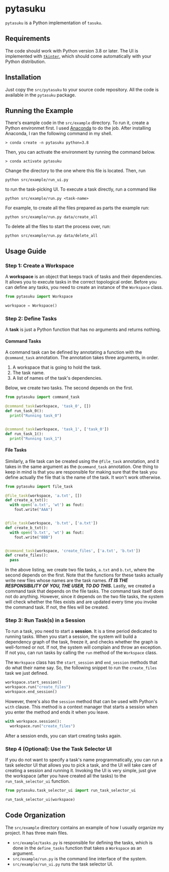 # pytasuku

`pytasuku` is a Python implementation of `tasuku`.

## Requirements

The code should work with Python version 3.8 or later. The UI is implemented with [`tkinter`](https://docs.python.org/3/library/tkinter.html), which should come automatically with your Python distribution.

## Installation

Just copy the `src/pytasuku` to your source code repository. All the code is available in the `pytasuku` package.

## Running the Example

There's example code in the `src/example` directory. To run it, create a Python environmet first. I used [Anaconda](https://www.anaconda.com/) to do the job. After installing Anaconda, I ran the following command in my shell.

```
> conda create -n pytasuku python=3.8
```

Then, you can activate the environment by running the command below.

```
> conda activate pytasuku
```

Change the directory to the one where this file is located. Then, run

```
python src/example/run_ui.py
```

to run the task-picking UI. To execute a task directly, run a command like

```
python src/example/run.py <task-name>
```

For example, to create all the files prepared as parts the example run:

```
python src/example/run.py data/create_all
```

To delete all the files to start the process over, run:

```
python src/example/run.py data/delete_all
```

## Usage Guide

### Step 1: Create a Workspace

A **workspace** is an object that keeps track of tasks and their dependencies. It allows you to execute tasks in the correct topological order. Before you can define any tasks, you need to create an instance of the `Workspace` class.

```python
from pytasuku import Workspace

workspace = Workspace()
```

### Step 2: Define Tasks

A **task** is just a Python function that has no arguments and returns nothing.

#### Command Tasks

A command task can be defined by annotating a function with the `@command_task` annotation. The annotation takes three arguments, in order.

1. A workspace that is going to hold the task.
1. The task name.
1. A list of names of the task's dependencies.

Below, we create two tasks. The second depends on the first.

```python
from pytasuku import command_task

@command_task(workspace, 'task_0', [])
def run_task_0():
  print("Running task_0")


@command_task(workspace, 'task_1', ['task_0'])
def run_task_1():
  print("Running task_1")
```

#### File Tasks

Similarly, a file task can be created using the `@file_task` annotation, and it takes in the same argument as the `@command_task` annotation. One thing to keep in mind is that you are responsible for making sure that the task you define actually the file that is the name of the task. It won't work otherwise.

```python
from pytasuku import file_task

@file_task(workspace, 'a.txt', [])
def create_a_txt():
  with open('a.txt', 'wt') as fout:
    fout.write("AAA")


@file_task(workspace, 'b.txt', ['a.txt'])
def create_b_txt():
  with open('b.txt', 'wt') as fout:
    fout.write("BBB")


@command_task(workspace, 'create_files', ['a.txt', 'b.txt'])
def create_files():
  pass
```

In the above listing, we create two file tasks, `a.txt` and `b.txt`, where the second depends on the first. Note that the functions for these tasks actually write new files whose names are the task names. ***IT IS THE RESPONSIBILITY OF YOU, THE USER, TO DO THIS.*** Lastly, we created a command task that depends on the file tasks. The command task itself does not do anything. However, since it depends on the two file tasks, the system will check whether the files exists and are updated every time you invoke the command task. If not, the files will be created.

### Step 3: Run Task(s) in a Session

To run a task, you need to start a **session**. It is a time period dedicated to running tasks. When you start a session, the system will build a dependency graph of the task, freeze it, and checks whether the graph is well-formed or not. If not, the system will complain and throw an exception. If not you, can run tasks by calling the `run` method of the `Workspace` class.

The `Workspace` class has the `start_session` and `end_session` methods that do what their name say. So, the following snippet to run the `create_files` task we just defined.

```python
workspace.start_session()
workspace.run("create_files")
workspace.end_session()
```

However, there's also the `session` method that can be used with Python's `with` clause. This method is a context manager that starts a session when you enter the method and ends it when you leave.

```python
with workspace.session():
  workspace.run("create_files")
```

After a session ends, you can start creating tasks again.

### Step 4 (Optional): Use the Task Selector UI

If you do not want to specify a task's name programmatically, you can run a task selector UI that allows you to pick a task, and the UI will take care of creating a session and running it. Invoking the UI is very simple, just give the workspace (after you have created all the tasks) to the `run_task_selector_ui` function.

```python
from pytasuku.task_selector_ui import run_task_selector_ui

run_task_selector_ui(workspace)
```

## Code Organization

The `src/example` directory contains an example of how I usually organize my project. It has three main files.

* `src/example/tasks.py` is responsible for defining the tasks, which is done in the `define_tasks` function that takes a `Workspace` as an argument.
* `src/example/run.py` is the command line interface of the system. 
* `src/example/run_ui.py` runs the task selector UI.